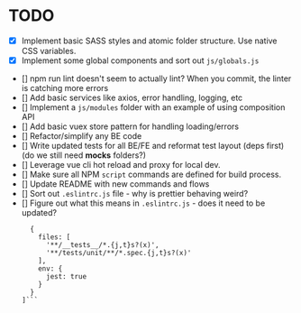 # TODO

- [X] Implement basic SASS styles and atomic folder structure. Use native CSS variables.
- [X] Implement some global components and sort out `js/globals.js`
- [] npm run lint doesn't seem to actually lint? When you commit, the linter is catching more errors
- [] Add basic services like axios, error handling, logging, etc
- [] Implement a `js/modules` folder with an example of using composition API
- [] Add basic vuex store pattern for handling loading/errors
- [] Refactor/simplify any BE code
- [] Write updated tests for all BE/FE and reformat test layout (deps first) (do we still need __mocks__ folders?)
- [] Leverage vue cli hot reload and proxy for local dev.
- [] Make sure all NPM `script` commands are defined for build process.
- [] Update README with new commands and flows
- [] Sort out `.eslintrc.js` file - why is prettier behaving weird?
- [] Figure out what this means in `.eslintrc.js` - does it need to be updated?
    ```overrides: [
      {
        files: [
          '**/__tests__/*.{j,t}s?(x)',
          '**/tests/unit/**/*.spec.{j,t}s?(x)'
        ],
        env: {
          jest: true
        }
      }
    ]```